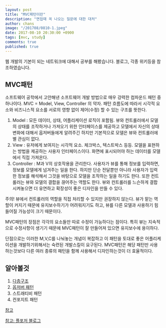 ```yaml
---
layout: post
title: "MVC패턴이란"
description: "면접때 꼭 나오는 질문에 대한 대처"
author: chans
image: "/201708/0810-1.jpeg"
date: 2017-08-10 20:30:00 +0900
tags: [mvc, study]
comments: true
published: true
---
```


웹 개발의 기본이 되는 네트워크에 대해서 공부를 해봤습니다. 블로그, 각종 위키등을 참조하였습니다.

## MVC패턴
소프트웨어 공학에서 고안해낸 소프트웨어 개발 방법으로 매우 강력한 컴파운드 패턴 중 하나이다. 
MVC = Model, View, Controller 의 약자.
패턴 흐름도에 따라서 시각적 요소와 비즈니스적 요소를 서로의 영향 없이 제어(수정) 할 수 있는 구조를 뜻한다.

1. Model : 모든 데이터, 상태, 어플리케이션 로직이 포함됨. 뷰와 컨트롤러에서 모델의 상태를 조작하거나 가져오기 위한 인터페이스를 제공하고 모델에서 자신의 상태 변화에 대해서 옵저버들에게 알려주긴 하지만 기본적으로 모델은 뷰와 컨트롤러에 별 관심이 없다.
2. View : 유저에게 보여지는 시각적 요소. 체크박스, 텍스트박스 등등. 모델을 표현하는 방법을 제공하는 사용자 인터페이스이다. 화면에 표시되어야 하는 데이터를 모델에서 직접 가져온다.
3. Controller : M과 V의 상호작용을 관리한다. 사용자가 뷰를 통해 정보를 입력하면, 정보를 모델에게 넘겨주는 일을 한다. 하지만 단순 전달뿐만 아니라 사용자가 입력한 정보를 해석해서 그것을 바탕으로 모델을 조작하는 일을 하기도 한다. 또한 컨트롤러는 뷰와 모델의 결합을 끊어주는 역할도 한다. 뷰와 컨트롤러를 느슨하게 결합시켜놓으면 더 유연하고 확장성이 좋은 디자인을 만들 수 있다.

주의! 뷰에서 컨트롤러의 역할을 직접 처리할 수 있지만 권장하지 않는다. 뷰가 맡는 역할이 커지기 때문에 유지보수하기가 어려워지기도 하고, 뷰를 다른 모델과 사용하기 힘들어질 가능성이 크기 때문이다.

MVC패턴의 장점은 각각의 요소들만 따로 수정이 가능하다는 점이다. 특히 뷰는 지속적으로 수정사항이 생기기 때문에 MVC패턴이 잘 만들어져 있으면 유지보수에 용이하다. 

단점으로는 이러한 M,V,C를 나눠놓는 개념이 복잡하고 이 패턴을 토대로 좋은 어플리케이션을 개발하기위해서는 숙련된 개발스킬이 요구된다. MVC패턴은 해당 패턴만 사용하는것보다 다른 여러 종류의 패턴을 함께 사용해서 디자인하는것이 더 효율적이다.

## 알아볼것
1. [다층구조](https://ko.wikipedia.org/wiki/%EB%8B%A4%EC%B8%B5_%EA%B5%AC%EC%A1%B0)
2. [옵저버 패턴](https://ko.wikipedia.org/wiki/%EC%98%B5%EC%84%9C%EB%B2%84_%ED%8C%A8%ED%84%B4)
3. 스트래티비 패턴
4. 컨포지트 패턴


[참고](http://mindnet.tistory.com/entry/%EB%84%A4%ED%8A%B8%EC%9B%8C%ED%81%AC-%EC%9D%B4%ED%95%B4%ED%95%98%EA%B8%B0-1%ED%8E%B8-Bit-%EC%99%80-Byte-%EC%B0%A8%EC%9D%B4%EC%A0%90)


[참고: 플포저 블로그](http://plposer.tistory.com/33)
